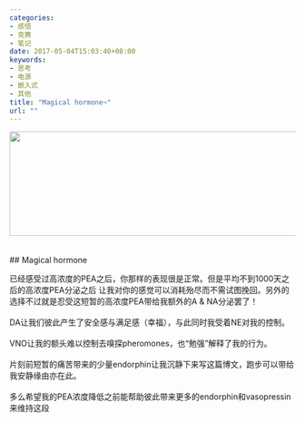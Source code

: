 ```yaml
---
categories:
- 感悟
- 竞赛
- 笔记
date: 2017-05-04T15:03:40+08:00
keywords:
- 思考
- 电源
- 嵌入式
- 其他
title: "Magical hormone~"
url: ""
---
```



<div>
    <img src="/media/note_img/Adrenaline_chemical_structure.png" width="609px" height="184px"/>
</div>
<br/>
<br/>
## Magical hormone


已经感受过高浓度的PEA之后，你那样的表现很是正常。但是平均不到1000天之后的高浓度PEA分泌之后
让我对你的感觉可以消耗殆尽而不需试图挽回。另外的选择不过就是忍受这短暂的高浓度PEA带给我额外的A & NA分泌罢了！
<br/>
<br/>
DA让我们彼此产生了安全感与满足感（幸福），与此同时我受着NE对我的控制。
<br/>
<br/>
VNO让我的额头难以控制去嗅探pheromones，也“勉强”解释了我的行为。
<br/>
<br/>
片刻前短暂的痛苦带来的少量endorphin让我沉静下来写这篇博文，跑步可以带给我安静缘由亦在此。
<br/>
<br/>
多么希望我的PEA浓度降低之前能帮助彼此带来更多的endorphin和vasopressin来维持这段

<!-- 多巴胺 DA 内啡肽 endorphin 去甲肾上腺素 NA 后叶加压素/脑下垂体后叶荷尔蒙 vasopressin 苯基乙胺 PEA -->



<br/>
<br/>
<br/>
<br/>
<br/>